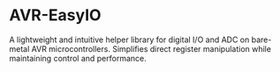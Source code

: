 # AVR-EasyIO
A lightweight and intuitive helper library for digital I/O and ADC on bare-metal AVR microcontrollers. Simplifies direct register manipulation while maintaining control and performance.
